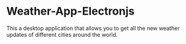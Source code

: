 # Weather-App-Electronjs
This a desktop application that allows you to get all the new weather updates of different cities around the world.
